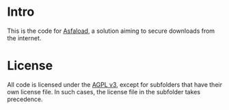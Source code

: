 # Intro

This is the code for [Asfaload](https://www.asfaload.com), a solution aiming to secure downloads from the internet.

# License

All code is licensed under the [AGPL v3](https://www.gnu.org/licenses/agpl-3.0.en.html), except for subfolders that have their own license file. In such cases, the license file in the subfolder takes precedence.
